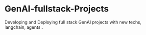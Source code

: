 # GenAI-fullstack-Projects
Developing and Deploying full stack GenAI projects with new techs, langchain, agents .
